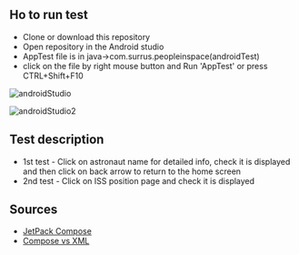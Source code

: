 ## Ho to run test
* Clone or download this repository
* Open repository in the Android studio
* AppTest file is in java->com.surrus.peopleinspace(androidTest)
* click on the file by right mouse button and Run 'AppTest' or press CTRL+Shift+F10

![androidStudio](https://user-images.githubusercontent.com/125447239/219014955-43c2956d-a679-4217-997b-c3aa143c3a74.jpg)

![androidStudio2](https://user-images.githubusercontent.com/125447239/219015270-75c91c16-7dc4-49a3-9454-3ad3a26c4faf.jpg)

## Test description
* 1st test - Click on astronaut name for detailed info, check it is displayed and then click on back arrow to return to the home screen
* 2nd test - Click on ISS position page and check it is displayed

## Sources
* [JetPack Compose](https://developer.android.com/jetpack/compose)
* [Compose vs XML](https://medium.com/justeattakeaway-tech/jetpack-compose-ui-testing-1362e83a7bb2)
